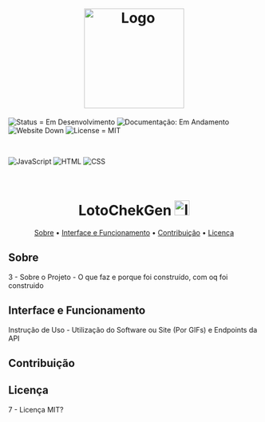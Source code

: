 <h1 align="center"><img src="Imagens/Logo.pngLogo.png" alt="Logo" width="200px"></h1>

<p>
    <img src="https://img.shields.io/badge/Status-Em_Desenvolvimento-orange" alt="Status = Em Desenvolvimento">
    <img src="https://img.shields.io/badge/Documentação-Em_Andamento-yellow" alt="Documentação: Em Andamento">
    <img src="https://img.shields.io/badge/Website-Down-red" alt="Website Down">
    <img src="https://img.shields.io/badge/License-MIT-blue" alt="License = MIT">
</p>

<br>

![JavaScript](https://img.shields.io/badge/javascript-%23323330.svg?style=for-the-badge&logo=javascript&logoColor=%23F7DF1E)
![HTML](https://img.shields.io/badge/html-%23E34F26.svg?style=for-the-badge&logo=html5&logoColor=white)
![CSS](https://img.shields.io/badge/css-%231572B6.svg?style=for-the-badge&logo=css3&logoColor=white)

<br>

<h1 align="center"; style="font-weight: bold;">LotoChekGen <img src="Imagens/icone.ico" alt="Icone" width="30px"></h1>

<p align="center">
    <a href="#sobre">Sobre</a> • 
    <a href="#how-it-works">Interface e Funcionamento</a> • 
    <a href="#contribuição">Contribuição</a> •
    <a href="#lincença">Licença</a>
</p>

<h2 id="sobre">Sobre</h2>
3 - Sobre o Projeto - O que faz e porque foi construído, com oq foi construido

<h2 id="how-it-works">Interface e Funcionamento</h2>
Instrução de Uso - Utilização do Software ou Site (Por GIFs) e Endpoints da API

<h2 id="contribuição">Contribuição</h2>

<h2 id="lincença">Licença</h2>
7 - Licença MIT?
